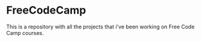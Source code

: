 # FreeCodeCamp
This is a repository with all the projects that i've been working on Free Code Camp courses. 
